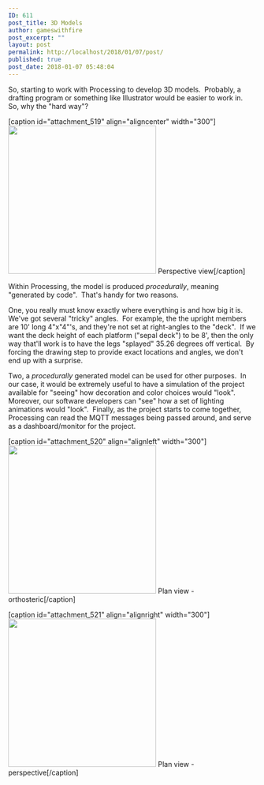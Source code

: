 ```yaml
---
ID: 611
post_title: 3D Models
author: gameswithfire
post_excerpt: ""
layout: post
permalink: http://localhost/2018/01/07/post/
published: true
post_date: 2018-01-07 05:48:04
---
```

So, starting to work with Processing to develop 3D models.  Probably, a drafting program or something like Illustrator would be easier to work in.  So, why the "hard way"?

[caption id="attachment_519" align="aligncenter" width="300"]<img class="wp-image-519 size-medium" src="http://games-with-fire.com/wp-content/uploads/2018/01/layout_small.png" alt="" width="300" height="300" /> Perspective view[/caption]

Within Processing, the model is produced <i>procedurally</i>, meaning "generated by code".  That's handy for two reasons.

One, you really must know exactly where everything is and how big it is.  We've got several "tricky" angles.  For example, the the upright members are 10' long 4"x"4"'s, and they're not set at right-angles to the "deck".  If we want the deck height of each platform ("sepal deck") to be 8', then the only way that'll work is to have the legs "splayed" 35.26 degrees off vertical.  By forcing the drawing step to provide exact locations and angles, we don't end up with a surprise.

Two, a <em>procedurally</em> generated model can be used for other purposes.  In our case, it would be extremely useful to have a simulation of the project available for "seeing" how decoration and color choices would "look".  Moreover, our software developers can "see" how a set of lighting animations would "look".  Finally, as the project starts to come together, Processing can read the MQTT messages being passed around, and serve as a dashboard/monitor for the project.

[caption id="attachment_520" align="alignleft" width="300"]<img class="wp-image-520 size-medium" src="http://games-with-fire.com/wp-content/uploads/2018/01/layout_ortho_small.png" alt="" width="300" height="300" /> Plan view - orthosteric[/caption]

[caption id="attachment_521" align="alignright" width="300"]<img class="wp-image-521 size-medium" src="http://games-with-fire.com/wp-content/uploads/2018/01/layout_plan_small.png" alt="" width="300" height="300" /> Plan view - perspective[/caption]